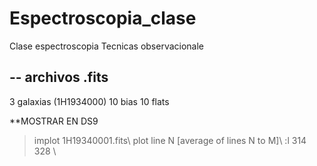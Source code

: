 # Espectroscopia_clase
Clase espectroscopia Tecnicas observacionale 

--
archivos .fits
--

3 galaxias (1H1934000)
10 bias
10 flats



**MOSTRAR EN DS9

> implot 1H19340001.fits\\
plot line N [average of lines N to M]\\
> :l 314 328 \\

